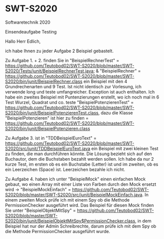 # SWT-S2020
Softwaretechnik 2020

Einsendeaufgabe Testing

Hallo Herr Edlich,

ich habe Ihnen zu jeder Aufgabe 2 Beispiel gebastelt. 

Zu Aufgabe 1. + 2. finden Sie in "BeispielRechnerTest" = https://github.com/Teutobod02/SWT-S2020/blob/master/SWT-S2020/Tests/junit/BeispielRechnerTest.java; & "BeispielRechner" = https://github.com/Teutobod02/SWT-S2020/blob/master/SWT-S2020/bin/junit/BeispielRechner.class ein Beispiel mit den 4 Grundrechenarten und 9 Test. Ist nicht identisch zur Vorlesung, ich verwende long und teste umfangreicher. Exception ist auch enthalten. Ich habe ein zweites Beispiel mit Puntenzierungen erstellt, wo ich noch mal in 6 Test Wurzel, Quadrat und co. teste "BeispielPotenzierenTest" = https://github.com/Teutobod02/SWT-S2020/blob/master/SWT-S2020/bin/junit/BeispielPotenzierenTest.class, dazu die Klasse "BeispielPotenzieren" ist hier zu finden = https://github.com/Teutobod02/SWT-S2020/blob/master/SWT-S2020/bin/junit/BeispielPotenzieren.class 

Zu Aufgabe 3. ist in "TDDBeispielEuroText" = https://github.com/Teutobod02/SWT-S2020/blob/master/SWT-S2020/src/junit/TDDBeispielEuroText.java ein Beispiel mit zwei kleinen Test zu finden, die man durchführen könnte. Die Lösung bezieht sich auf den Buchautor, dem die Buchstaben bezahlt werden sollen. Ich habe da nur 2 kurze Test, im ersten ob es ein Buchstabe (Letter) ist und im zweiten, ob es ein Leerzeichen (Space) ist. Leerzeichen bezahle ich nicht. 

Zu Aufgabe 4. haben ich unter "BeispielMock" einen einfachen Mock gebaut, wo einen Array mit einer Liste von Farben durch den Mock ersetzt wird -> "BeispielMockEinfach" = https://github.com/Teutobod02/SWT-S2020/blob/master/SWT-S2020/src/junit/BeispielMockEinfach.java. In einem zweiten Mock prüfe ich mit einem Spy ob die Methode PermissionChecker ausgeführt wird. Das Beispiel für diesen Mock finden Sie unter "BeispielObjektMitSpy" = https://github.com/Teutobod02/SWT-S2020/blob/master/SWT-S2020/bin/junit/BeispielObjektMitSpy$PermissionChecker.class, in dem Beispiel hat nur der Admin Schreibrechte, darum prüfe ich mit dem Spy ob die Methode PermissionChecker ausgeführt wurde. 
